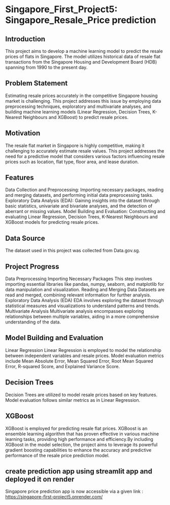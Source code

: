 # Singapore_First_Project5: Singapore_Resale_Price prediction

## Introduction
This project aims to develop a machine learning model to predict the resale prices of flats in Singapore. The model utilizes historical data of resale flat transactions from the Singapore Housing and Development Board (HDB) spanning from 1990 to the present day.

## Problem Statement
Estimating resale prices accurately in the competitive Singapore housing market is challenging. This project addresses this issue by employing data preprocessing techniques, exploratory and multivariate analyses, and building machine learning models (Linear Regression, Decision Trees, K-Nearest Neighbours and XGBoost) to predict resale prices.

## Motivation
The resale flat market in Singapore is highly competitive, making it challenging to accurately estimate resale values. This project addresses the need for a predictive model that considers various factors influencing resale prices such as location, flat type, floor area, and lease duration.

## Features
Data Collection and Preprocessing: Importing necessary packages, reading and merging datasets, and performing initial data preprocessing tasks. Exploratory Data Analysis (EDA): Gaining insights into the dataset through basic statistics, univariate and bivariate analyses, and the detection of aberrant or missing values. Model Building and Evaluation: Constructing and evaluating Linear Regression, Decision Trees, K-Nearest Neighbours and XGBoost models for predicting resale prices.

## Data Source
The dataset used in this project was collected from Data.gov.sg.

## Project Progress
Data Preprocessing
Importing Necessary Packages This step involves importing essential libraries like pandas, numpy, seaborn, and matplotlib for data manipulation and visualization. Reading and Merging Data Datasets are read and merged, combining relevant information for further analysis. Exploratory Data Analysis (EDA) EDA involves exploring the dataset through statistical measures and visualizations to understand patterns and trends. Multivariate Analysis Multivariate analysis encompasses exploring relationships between multiple variables, aiding in a more comprehensive understanding of the data.

## Model Building and Evaluation
Linear Regression Linear Regression is employed to model the relationship between independent variables and resale prices. Model evaluation metrics include Mean Absolute Error, Mean Squared Error, Root Mean Squared Error, R-squared Score, and Explained Variance Score.

## Decision Trees 
Decision Trees are utilized to model resale prices based on key features. Model evaluation follows similar metrics as in Linear Regression.

## XGBoost 
XGBoost is employed for predicting resale flat prices. XGBoost is an ensemble learning algorithm that has proven effective in various machine learning tasks, providing high performance and efficiency.By including XGBoost in the model selection, the project aims to leverage its powerful gradient boosting capabilities to enhance the accuracy and predictive performance of the resale price prediction model.

## create prediction app using streamlit app and deployed it on render
Singapore price prediction app is now accessible via a given link : https://singapore-first-project5.onrender.com/


